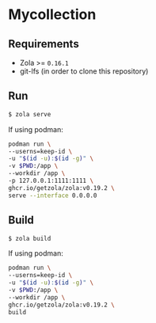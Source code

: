 # Mycollection

## Requirements

- Zola >= `0.16.1`
- git-lfs (in order to clone this repository)

## Run

```bash
$ zola serve
```

If using podman:
```bash
podman run \
--userns=keep-id \
-u "$(id -u):$(id -g)" \
-v $PWD:/app \
--workdir /app \
-p 127.0.0.1:1111:1111 \
ghcr.io/getzola/zola:v0.19.2 \
serve --interface 0.0.0.0
```

## Build

```bash
$ zola build
```

If using podman:
```bash
podman run \
--userns=keep-id \
-u "$(id -u):$(id -g)" \
-v $PWD:/app \
--workdir /app \
ghcr.io/getzola/zola:v0.19.2 \
build
```
